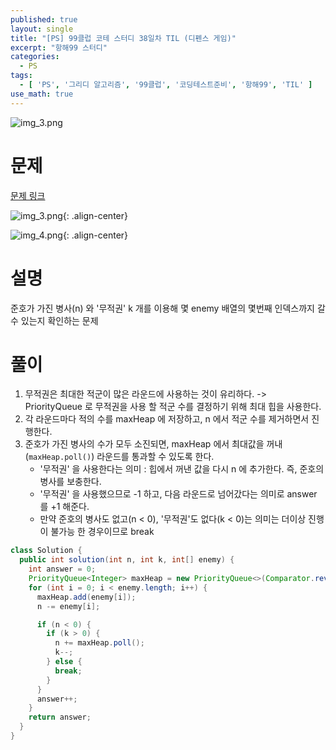 ```yaml
---
published: true
layout: single
title: "[PS] 99클럽 코테 스터디 38일차 TIL (디펜스 게임)"
excerpt: "항해99 스터디"
categories:
  - PS
tags:
  - [ 'PS', '그리디 알고리즘', '99클럽', '코딩테스트준비', '항해99', 'TIL' ]
use_math: true
---
```



![img_3.png](https://zhtmr.github.io/static-files-for-posting/images/20240722/99club_TIL_thumbnail/%EA%B8%B0%EB%B3%B8%ED%98%951_java.png?raw=true)

# 문제

[문제 링크](https://school.programmers.co.kr/learn/courses/30/lessons/142085)

![img_3.png](https://zhtmr.github.io/static-files-for-posting/images/20240828/ex.png?raw=true){: .align-center}

![img_4.png](https://zhtmr.github.io/static-files-for-posting/images/20240828/ex1.png?raw=true){: .align-center}

# 설명
준호가 가진 병사(n) 와 '무적권' k 개를 이용해 몇 enemy 배열의 몇번째 인덱스까지 갈 수 있는지 확인하는 문제 
# 풀이
1. 무적권은 최대한 적군이 많은 라운드에 사용하는 것이 유리하다. -> PriorityQueue 로 무적권을 사용 할 적군 수를 결정하기 위해 최대 힙을 사용한다. 
2. 각 라운드마다 적의 수를 maxHeap 에 저장하고, n 에서 적군 수를 제거하면서 진행한다.
3. 준호가 가진 병사의 수가 모두 소진되면, maxHeap 에서 최대값을 꺼내(`maxHeap.poll()`) 라운드를 통과할 수 있도록 한다.
   - '무적권' 을 사용한다는 의미 : 힙에서 꺼낸 값을 다시 n 에 추가한다. 즉, 준호의 병사를 보충한다.
   - '무적권' 을 사용했으므로 -1 하고, 다음 라운드로 넘어갔다는 의미로 answer 를 +1 해준다.
   - 만약 준호의 병사도 없고(n < 0), '무적권'도 없다(k < 0)는 의미는 더이상 진행이 불가능 한 경우이므로 break 

```java
class Solution {
  public int solution(int n, int k, int[] enemy) {
    int answer = 0;
    PriorityQueue<Integer> maxHeap = new PriorityQueue<>(Comparator.reverseOrder());
    for (int i = 0; i < enemy.length; i++) {
      maxHeap.add(enemy[i]);
      n -= enemy[i];

      if (n < 0) {
        if (k > 0) {
          n += maxHeap.poll();
          k--;
        } else {
          break;
        }
      }
      answer++;
    }
    return answer;
  }
}
```
